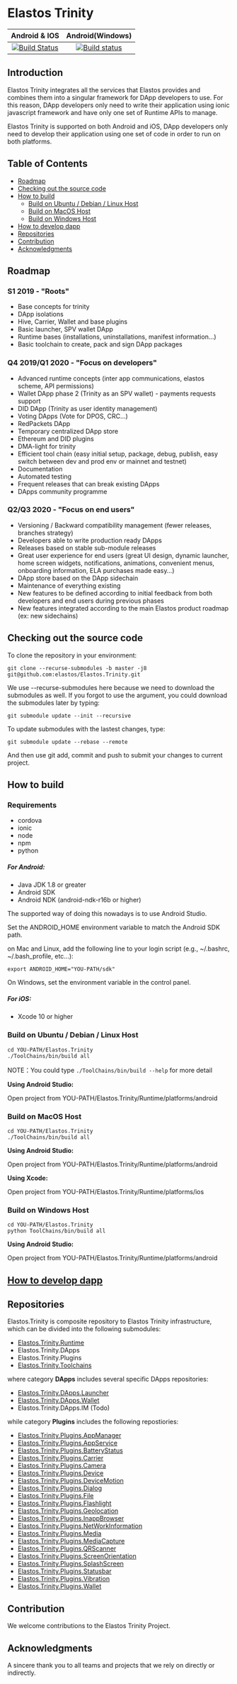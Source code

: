 Elastos Trinity
==========================
|Android & IOS|Android(Windows)|
|:-:|:-:|
|[![Build Status](https://travis-ci.com/elastos/Elastos.Trinity.svg)](https://travis-ci.com/elastos/Elastos.Trinity)|[![Build status](https://ci.appveyor.com/api/projects/status/hjyv761on883jors?svg=true)](https://ci.appveyor.com/project/Elastos/elastos-trinity)|

## Introduction

Elastos Trinity integrates all the services that Elastos provides and combines them into a singular framework for DApp developers to use. For this reason, DApp developers only need to write their application using ionic javascript framework and have only one set of Runtime APIs to manage.

Elastos Trinity is supported on both Android and iOS, DApp developers only need to develop their application using one set of code in order to run on both platforms.

## Table of Contents

- [Roadmap](#roadmap)
- [Checking out the source code](#checking-out-the-source-code)
- [How to build](#how-to-build)
	- [Build on Ubuntu / Debian / Linux Host](#build-on-ubuntu--debian--linux-host)
	- [Build on MacOS Host](#build-on-macos-host)
	- [Build on Windows Host](#build-on-windows-host)
- [How to develop dapp](#how-to-develop-dapp)
- [Repositories](#repositories)
- [Contribution](#contribution)
- [Acknowledgments](#acknowledgments)

## Roadmap

### S1 2019 - "Roots"

* Base concepts for trinity
* DApp isolations
* Hive, Carrier, Wallet and base plugins
* Basic launcher, SPV wallet DApp
* Runtime bases (installations, uninstallations, manifest information…)
* Basic toolchain to create, pack and sign DApp packages

### Q4 2019/Q1 2020 - "Focus on developers"

* Advanced runtime concepts (inter app communications, elastos scheme, API permissions)
* Wallet DApp phase 2 (Trinity as an SPV wallet) - payments requests support
* DID DApp (Trinity as user identity management)
* Voting DApps (Vote for DPOS, CRC…)
* RedPackets DApp
* Temporary centralized DApp store
* Ethereum and DID plugins
* DMA-light for trinity 
* Efficient tool chain (easy initial setup, package, debug, publish, easy switch between dev and prod env or mainnet and testnet)
* Documentation
* Automated testing
* Frequent releases that can break existing DApps
* DApps community programme

### Q2/Q3 2020 - "Focus on end users"

* Versioning / Backward compatibility management (fewer releases, branches strategy)
* Developers able to write production ready DApps
* Releases based on stable sub-module releases 
* Great user experience for end users (great UI design, dynamic launcher, home screen widgets, notifications, animations, convenient menus, onboarding information, ELA purchases made easy…)
* DApp store based on the DApp sidechain
* Maintenance of everything existing
* New features to be defined according to initial feedback from both developers and end users during previous phases
* New features integrated according to the main Elastos product roadmap (ex: new sidechains)


## Checking out the source code

To clone the repository in your environment:

```shell
git clone --recurse-submodules -b master -j8 git@github.com:elastos/Elastos.Trinity.git
```

We use --recurse-submodules here because we need to download the submodules as well. If you forgot to use the argument, you could download the submodules later by typing:

```shell
git submodule update --init --recursive
```

To update submodules with the lastest changes, type:

```shell
git submodule update --rebase --remote
```

And then use git add, commit and push to submit your changes to current project.

## How to build

### Requirements
- cordova
- ionic
- node
- npm
- python

##### For Android:
- Java JDK 1.8 or greater
- Android SDK
- Android NDK (android-ndk-r16b or higher)

 The supported way of doing this nowadays is to use Android Studio.
 
 Set the ANDROID_HOME environment variable to match the Android SDK path.

 on Mac and Linux, add the following line to your login script (e.g., ~/.bashrc, ~/.bash_profile, etc...):

 ```
 export ANDROID_HOME="YOU-PATH/sdk"
 ```

 On Windows, set the environment variable in the control panel.

##### For iOS:
- Xcode 10 or higher

### Build on Ubuntu / Debian / Linux Host

```shell
cd YOU-PATH/Elastos.Trinity
./ToolChains/bin/build all
```

NOTE：You could type `./ToolChains/bin/build --help` for more detail

**Using Android Studio:**

Open project from YOU-PATH/Elastos.Trinity/Runtime/platforms/android


### Build on MacOS Host

```shell
cd YOU-PATH/Elastos.Trinity
./ToolChains/bin/build all
```

**Using Android Studio:**

Open project from YOU-PATH/Elastos.Trinity/Runtime/platforms/android

**Using Xcode:**

Open project from YOU-PATH/Elastos.Trinity/Runtime/platforms/ios


### Build on Windows Host

```shell
cd YOU-PATH/Elastos.Trinity
python ToolChains/bin/build all
```

**Using Android Studio:**

Open project from YOU-PATH/Elastos.Trinity/Runtime/platforms/android

## [How to develop dapp](https://github.com/elastos/Elastos.Trinity.ToolChains/blob/master/README.md)

## Repositories

Elastos.Trinity is composite repository to Elastos Trinity infrastructure, which can be divided into the following submodules:

* [Elastos.Trinity.Runtime](https://github.com/elastos/Elastos.Trinity.Runtime)
* Elastos.Trinity.DApps
* Elastos.Trinity.Plugins
* [Elastos.Trinity.Toolchains](https://github.com/elastos/Elastos.Trinity.Toolchains)

where category **DApps** includes several specific DApps repositories:

* [Elastos.Trinity.DApps.Launcher](https://github.com/elastos/Elastos.Trinity.DApps.Launcher)
* [Elastos.Trinity.DApps.Wallet](https://github.com/elastos/Elastos.Trinity.DApps.Wallet)
* Elastos.Trinity.DApps.IM (Todo)

while category **Plugins** includes the following repostiories:

* [Elastos.Trinity.Plugins.AppManager](https://github.com/elastos/Elastos.Trinity.Plugins.AppManager)
* [Elastos.Trinity.Plugins.AppService](https://github.com/elastos/Elastos.Trinity.Plugins.AppService)
* [Elastos.Trinity.Plugins.BatteryStatus](https://github.com/elastos/Elastos.Trinity.Plugins.BatteryStatus)
* [Elastos.Trinity.Plugins.Carrier](https://github.com/elastos/Elastos.Trinity.Plugins.Carrier)
* [Elastos.Trinity.Plugins.Camera](https://github.com/elastos/Elastos.Trinity.Plugins.Camera)
* [Elastos.Trinity.Plugins.Device](https://github.com/elastos/Elastos.Trinity.Plugins.Device)
* [Elastos.Trinity.Plugins.DeviceMotion](https://github.com/elastos/Elastos.Trinity.Plugins.DeviceMotion)
* [Elastos.Trinity.Plugins.Dialog](https://github.com/elastos/Elastos.Trinity.Plugins.Dialog)
* [Elastos.Trinity.Plugins.File](https://github.com/elastos/Elastos.Trinity.Plugins.File)
* [Elastos.Trinity.Plugins.Flashlight](https://github.com/elastos/Elastos.Trinity.Plugins.Flashlight)
* [Elastos.Trinity.Plugins.Geolocation](https://github.com/elastos/Elastos.Trinity.Plugins.Geolocation)
* [Elastos.Trinity.Plugins.InappBrowser](https://github.com/elastos/Elastos.Trinity.Plugins.InappBrowser)
* [Elastos.Trinity.Plugins.NetWorkInformation](https://github.com/elastos/Elastos.Trinity.Plugins.NetWorkInformation)
* [Elastos.Trinity.Plugins.Media](https://github.com/elastos/Elastos.Trinity.Plugins.Media)
* [Elastos.Trinity.Plugins.MediaCapture](https://github.com/elastos/Elastos.Trinity.Plugins.MediaCapture)
* [Elastos.Trinity.Plugins.QRScanner](https://github.com/elastos/Elastos.Trinity.Plugins.QRScanner)
* [Elastos.Trinity.Plugins.ScreenOrientation](https://github.com/elastos/Elastos.Trinity.Plugins.ScreenOrientation)
* [Elastos.Trinity.Plugins.SplashScreen](https://github.com/elastos/Elastos.Trinity.Plugins.SplashScreen)
* [Elastos.Trinity.Plugins.Statusbar](https://github.com/elastos/Elastos.Trinity.Plugins.Statusbar)
* [Elastos.Trinity.Plugins.Vibration](https://github.com/elastos/Elastos.Trinity.Plugins.Vibration)
* [Elastos.Trinity.Plugins.Wallet](https://github.com/elastos/Elastos.Trinity.Plugins.Wallet)

## Contribution

We welcome contributions to the Elastos Trinity Project.

## Acknowledgments

A sincere thank you to all teams and projects that we rely on directly or indirectly.
